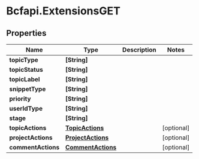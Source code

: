 # Bcfapi.ExtensionsGET

## Properties
Name | Type | Description | Notes
------------ | ------------- | ------------- | -------------
**topicType** | **[String]** |  | 
**topicStatus** | **[String]** |  | 
**topicLabel** | **[String]** |  | 
**snippetType** | **[String]** |  | 
**priority** | **[String]** |  | 
**userIdType** | **[String]** |  | 
**stage** | **[String]** |  | 
**topicActions** | [**TopicActions**](TopicActions.md) |  | [optional] 
**projectActions** | [**ProjectActions**](ProjectActions.md) |  | [optional] 
**commentActions** | [**CommentActions**](CommentActions.md) |  | [optional] 


